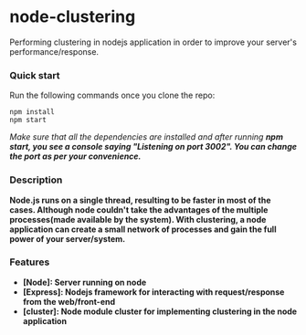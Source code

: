 # node-clustering
Performing clustering in nodejs application in order to improve your server's performance/response.

### Quick start
Run the following commands once you clone the repo:

    npm install
    npm start
    
<i>Make sure that all the dependencies are installed and after running <b>npm start</d>, you see a console saying "Listening on port 3002". You can change the port as per your convenience.</i>


### Description
Node.js runs on a single thread, resulting to be faster in most of the cases. Although node couldn't take the advantages of the multiple processes(made available by the system). With <strong>clustering</strong>, a node application can create a small network of processes and gain the full power of your server/system.


### Features
* [Node]: Server running on node
* [Express]: Nodejs framework for interacting with request/response from the web/front-end
* [cluster]: Node module <strong>cluster</strong> for implementing clustering in the node application




